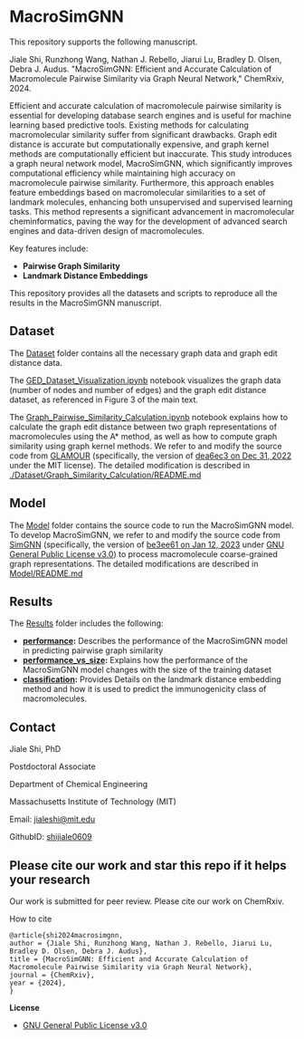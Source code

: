 # MacroSimGNN

This repository supports the following manuscript. 

Jiale Shi, Runzhong Wang, Nathan J. Rebello, Jiarui Lu, Bradley D. Olsen, Debra J. Audus. "MacroSimGNN: Efficient and Accurate Calculation of Macromolecule Pairwise Similarity via Graph Neural Network," ChemRxiv, 2024.


Efficient and accurate calculation of macromolecule pairwise similarity is essential for developing database search engines and is useful for machine learning based predictive tools. Existing methods for calculating macromolecular similarity suffer from significant drawbacks. Graph edit distance is accurate but computationally expensive, and graph kernel methods are computationally efficient but inaccurate. This study introduces a graph neural network model, MacroSimGNN, which significantly improves computational efficiency while maintaining high accuracy on macromolecule pairwise similarity. Furthermore, this approach enables feature embeddings based on macromolecular similarities to a set of landmark molecules, enhancing both unsupervised and supervised learning tasks. This method represents a significant advancement in macromolecular cheminformatics, paving the way for the development of advanced search engines and data-driven design of macromolecules.

Key features include:
- **Pairwise Graph Similarity**
- **Landmark Distance Embeddings**

This repository provides all the datasets and scripts to reproduce all the results in the MacroSimGNN manuscript.
 
## Dataset

The [Dataset](./Dataset/) folder contains all the necessary graph data and graph edit distance data.

The [GED_Dataset_Visualization.ipynb](./Dataset/GED_Dataset_Visualization.ipynb) notebook visualizes the graph data (number of nodes and number of edges) and the graph edit distance dataset, as referenced in Figure 3 of the main text.

The [Graph_Pairwise_Similarity_Calculation.ipynb](./Dataset/Graph_Similarity_Calculation/Graph_Pairwise_Similarity_Calculation.ipynb) notebook explains how to calculate the graph edit distance between two graph representations of macromolecules using the A* method, as well as how to compute graph similarity using graph kernel methods. We refer to and modify the source code from [GLAMOUR](https://github.com/learningmatter-mit/GLAMOUR) (specifically, the version of [dea6ec3 on Dec 31, 2022](https://github.com/learningmatter-mit/GLAMOUR/tree/dea6ec3700677f135a96c29497685ab7f4673fe1) under the MIT license). The detailed modification is described in [./Dataset/Graph_Similarity_Calculation/README.md](./Dataset/Graph_Similarity_Calculation/README.md)


## Model

The [Model](./Model/) folder contains the source code to run the MacroSimGNN model. To develop MacroSimGNN, we refer to and modify the source code from [SimGNN](https://github.com/benedekrozemberczki/SimGNN) (specifically, the version of [be3ee61 on Jan 12, 2023](https://github.com/benedekrozemberczki/SimGNN/tree/be3ee6193a7c286336260f6479a6aee8bdc56f8c) under [GNU General Public License v3.0](https://github.com/benedekrozemberczki/SimGNN/blob/master/LICENSE)) to process macromolecule coarse-grained graph representations. The detailed modifications are described in [Model/README.md](./Model/README.md)

## Results

The [Results](./Results/) folder includes the following:

- **[performance](./Results/performance/):** Describes the performance of the MacroSimGNN model in predicting pairwise graph similarity
- **[performance_vs_size](./Results/performance_vs_size/):** Explains how the performance of the MacroSimGNN model changes with the size of the training dataset
- **[classification](./Results/classification/):** Provides Details on the landmark distance embedding method and how it is used to predict the immunogenicity class of macromolecules.


## Contact

Jiale Shi, PhD  

Postdoctoral Associate  

Department of Chemical Engineering 

Massachusetts Institute of Technology (MIT) 

Email: jialeshi@mit.edu  

GithubID: [shijiale0609](https://github.com/shijiale0609)  


## Please cite our work and star this repo if it helps your research
Our work is submitted for peer review. Please cite our work on ChemRxiv.

How to cite

```
@article{shi2024macrosimgnn,
author = {Jiale Shi, Runzhong Wang, Nathan J. Rebello, Jiarui Lu, Bradley D. Olsen, Debra J. Audus},
title = {MacroSimGNN: Efficient and Accurate Calculation of Macromolecule Pairwise Similarity via Graph Neural Network},
journal = {ChemRxiv},
year = {2024},
}
```

**License**

- [GNU General Public License v3.0](https://github.com/shijiale0609/MacroSimGNN/blob/master/LICENSE)


